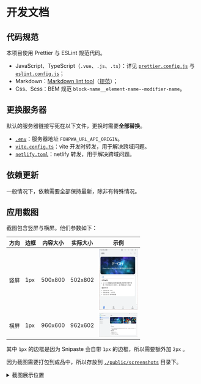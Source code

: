 # 开发文档

## 代码规范

本项目使用 Prettier 与 ESLint 规范代码。

- JavaScript、TypeScript（`.vue`、`.js`、`.ts`）：详见 [`prettier.config.js`](./prettier.config.js) 与 [`eslint.config.js`](./eslint.config.js)；
- Markdown：[Markdown lint tool](https://github.com/markdownlint/markdownlint)（[规范](https://github.com/DavidAnson/markdownlint/blob/main/doc/md001.md)）；
- Css、Scss：BEM 规范 `block-name__element-name--modifier-name`。

## 更换服务器

默认的服务器链接写死在以下文件，更换时需要**全部替换**。

- [`.env`](./.env)：服务器地址 `FOHPWA_URL_API_ORIGIN`。
- [`vite.config.ts`](./vite.config.ts)：vite 开发时转发，用于解决跨域问题。
- [`netlify.toml`](./netlify.toml)：netlify 转发，用于解决跨域问题。

## 依赖更新

一般情况下，依赖需要全部保持最新，除非有特殊情况。

## 应用截图

截图包含竖屏与横屏。他们参数如下：

| 方向 | 边框 | 内容大小 | 实际大小 | 示例                                                                                              |
| ---- | ---- | -------- | -------- | ------------------------------------------------------------------------------------------------- |
| 竖屏 | 1px  | 500x800  | 502x802  | <img src="../../public/screenshots/Snipaste_2023-12-05_05-17-05.webp" width=100 alt="竖屏截图" /> |
| 横屏 | 1px  | 960x600  | 962x602  | <img src="../../public/screenshots/Snipaste_2023-12-05_05-16-05.webp" width=100 alt="横屏截图" /> |

其中 `1px` 的边框是因为 Snipaste 会自带 `1px` 的边框，所以需要额外加 `2px` 。

因为截图需要打包到成品中，所以存放到 [`./public/screenshots`](./public/screenshots/) 目录下。

<details>
<summary>截图展示位置</summary>

- README 中
- PWA 应用安装时的对话框

</details>
